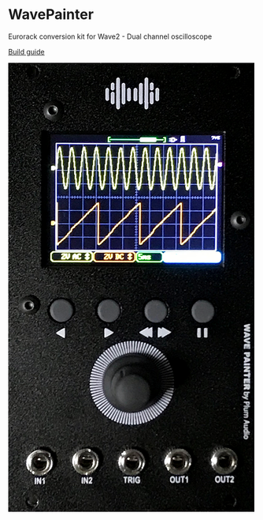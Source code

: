 # WavePainter
Eurorack conversion kit for Wave2 - Dual channel oscilloscope

[Build guide](WavePainter_Build_Guide.pdf)

![WavePainter](https://github.com/Shayshez/WavePainter/blob/master/WP2s.png?raw=true)
